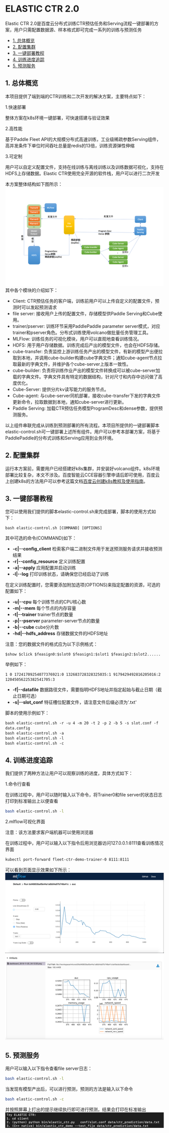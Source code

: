 # ELASTIC CTR 2.0

Elastic CTR 2.0是百度云分布式训练CTR预估任务和Serving流程一键部署的方案，用户只需配置数据源、样本格式即可完成一系列的训练与预测任务

* [1. 总体概览](#head1)
* [2. 配置集群](#head2)
* [3. 一键部署教程](#head3)
* [4. 训练进度追踪](#head4)
* [5. 预测服务](#head5)

## <span id='head1'>1. 总体概览</span>

本项目提供了端到端的CTR训练和二次开发的解决方案，主要特点如下：

1.快速部署

整体方案在k8s环境一键部署，可快速搭建与验证效果
  
2.高性能

基于Paddle Fleet API的大规模分布式高速训练，工业级稀疏参数Serving组件，高并发条件下单位时间吞吐总量是redis的13倍，训练资源弹性伸缩

3.可定制

用户可以自定义配置文件，支持在线训练与离线训练以及训练数据可视化，支持在HDFS上存储数据。Elastic CTR使用完全开源的软件栈，用户可以进行二次开发


本方案整体结构如下图所示：
![elastic.png](https://github.com/suoych/WebChat/raw/master/overview_v2.png)
其中各个模块的介绍如下：
- Client: CTR预估任务的客户端，训练前用户可以上传自定义的配置文件，预测时可以发起预测请求
- file server: 接收用户上传的配置文件，存储模型供Paddle Serving和Cube使用。
- trainer/pserver: 训练环节采用PaddlePaddle parameter server模式，对应trainer和pserver角色。分布式训练使用volcano做批量任务管理工具。
- MLFlow: 训练任务的可视化模块，用户可以直观地查看训练情况。
- HDFS:  用于用户存储数据。训练完成后产出的模型文件，也会在HDFS存储。
- cube-transfer: 负责监控上游训练任务产出的模型文件，有新的模型产出便拉取到本地，并调用cube-builder构建cube字典文件；通知cube-agent节点拉取最新的字典文件，并维护各个cube-server上版本一致性。
- cube-builder: 负责将训练作业产出的模型文件转换成可以被cube-server加载的字典文件。字典文件具有特定的数据结构，针对尺寸和内存中访问做了高度优化。
- Cube-Server: 提供分片kv读写能力的服务节点。
- Cube-agent: 与cube-server同机部署，接收cube-transfer下发的字典文件更新命令，拉取数据到本地，通知cube-server进行更新。
- Paddle Serving: 加载CTR预估任务模型ProgramDesc和dense参数，提供预测服务。

以上组件串联完成从训练到预测部署的所有流程。本项目所提供的一键部署脚本elastic-control.sh可一键部署上述所有组件。用户可以参考本部署方案，将基于PaddlePaddle的分布式训练和Serving应用到业务环境。

## <span id='head2'>2. 配置集群</span>

运行本方案前，需要用户已经搭建好k8s集群，并安装好volcano组件。k8s环境部署比较复杂，本文不涉及。百度智能云CCE容器引擎申请后即可使用，百度云上创建k8s的方法用户可以参考这篇文档[百度云创建k8s教程及使用指南](cluster_config.md)。


## <span id='head3'>3. 一键部署教程</span>

您可以使用我们提供的脚本elastic-control.sh来完成部署，脚本的使用方式如下：
```
bash elastic-control.sh [COMMAND] [OPTIONS]
```
其中可选的命令(COMMAND)如下：
- **-c|--config_client**    检索客户端二进制文件用于发送预测服务请求并接收预测结果
- **-r|--config_resource**  定义训练配置
- **-a|--apply**            应用配置并启动训练
- **-l|--log**              打印训练状态，请确保您已经启动了训练

在定义训练配置时，您需要添加附加选项(OPTIONS)来指定配置的资源，可选的配置如下：
- **-u|--cpu**              每个训练节点的CPU核心数
- **-m|--mem**              每个节点的内存容量
- **-t|--trainer**          trainer节点的数量
- **-p|--pserver**          parameter-server节点的数量
- **-b|--cube**             cube分片数
- **-hd|--hdfs_address**    存储数据文件的HDFS地址

注意：您的数据文件的格式应为以下示例格式：
```
$show $click $feasign0:$slot0 $feasign1:$slot1 $feasign2:$slot2......
```
举例如下：
```
1 0 17241709254077376921:0 132683728328325035:1 9179429492816205016:2 12045056225382541705:3
```
    
- **-f|--datafile**         数据路径文件，需要指明HDFS地址并指定起始与截止日期（截止日期可选）
- **-s|--slot_conf**        特征槽位配置文件，请注意文件后缀必须为'.txt'

脚本的使用示例如下：
```
bash elastic-control.sh -r -u 4 -m 20 -t 2 -p 2 -b 5 -s slot.conf -f data.config
bash elastic-control.sh -a
bash elastic-control.sh -l
bash elastic-control.sh -c
```

## <span id='head4'>4. 训练进度追踪</span>
我们提供了两种方法让用户可以观察训练的进度，具体方式如下：

1.命令行查看

在训练过程中，用户可以随时输入以下命令，将Trainer0和file server的状态日志打印到标准输出上以便查看
```bash
bash elastic-control.sh -l
```
2.mlflow可视化界面

注意：该方法要求客户端机器可以使用浏览器

在训练过程中，用户可以输入以下指令后用浏览器访问127.0.0.1:8111查看训练情况界面
```bash
kubectl port-forward fleet-ctr-demo-trainer-0 8111:8111
```
可以看到页面显示效果如下所示：
![elastic.png](https://github.com/suoych/WebChat/raw/master/MacHi%202019-11-25%2014-19-30.png)
![dashboard.png](https://github.com/suoych/WebChat/raw/master/MacHi%202019-11-25%2014-18-32.png)

## <span id='head5'>5. 预测服务</span>
用户可以输入以下指令查看file server日志：
```bash
bash elastic-control.sh -l
```
当发现有模型产出后，可以进行预测，预测的方法是输入以下命令
```bash
bash elastic-control.sh -c
```
并按照屏幕上打出的提示继续执行即可进行预测，结果会打印在标准输出
![infer_help.png](https://github.com/suoych/WebChat/raw/master/infer_help.png)






